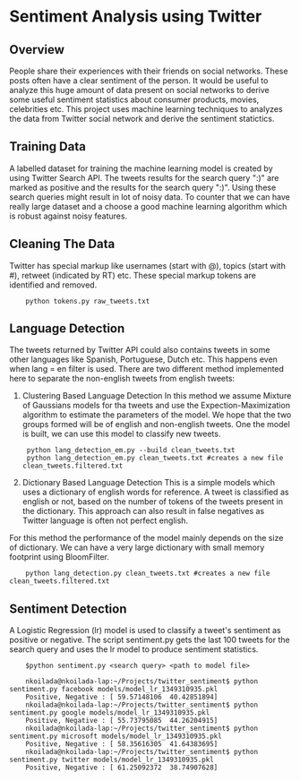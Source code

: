 Sentiment Analysis using Twitter
================================

Overview
--------

People share their experiences with their friends on social networks. These posts often have a clear sentiment of the person. It would be useful to analyze this huge amount of data present on social networks to derive some useful sentiment statistics about consumer products, movies, celebrities etc. This project uses machine learning techniques to analyzes the data from Twitter social network and derive the sentiment statictics.

Training Data
-------------
A labelled dataset for training the machine learning model is created by using Twitter Search API. The tweets results for the search query ":)" are marked as positive and the results for the search query ":)". Using these search queries might result in lot of noisy data. To counter that we can have really large dataset and a choose a good machine learning algorithm which is robust against noisy features.


Cleaning The Data
-----------------
Twitter has special markup like usernames (start with @), topics (start with #), retweet (indicated by RT) etc.
These special markup tokens are identified and removed.

		python tokens.py raw_tweets.txt

Language Detection
------------------
The tweets returned by Twitter API could also contains tweets in some other languages like Spanish, Portuguese, Dutch etc. This happens even when lang = en filter is used. There are two different method implemented here to separate the non-english tweets from english tweets:

1. Clustering Based Language Detection
In this method we assume Mixture of Gaussians models for tha tweets and use the Expection-Maximization algorithm to estimate the parameters of the model. We hope that the two groups formed will be of english and non-english tweets. One the model is built, we can use this model to classify new tweets.

		python lang_detection_em.py --build clean_tweets.txt
		python lang_detection_em.py clean_tweets.txt #creates a new file clean_tweets.filtered.txt

2. Dictionary Based Language Detection
This is a simple models which uses a dictionary of english words for reference. A tweet is classified as english or not, based on the number of tokens of the tweets present in the dictionary. This approach can also result in false negatives as Twitter language is often not perfect english.

For this method the performance of the model mainly depends on the size of dictionary. We can have a very large dictionary with small memory footprint using BloomFilter.

		python lang_detection.py clean_tweets.txt #creates a new file clean_tweets.filtered.txt


Sentiment Detection
-------------------
A Logistic Regression (lr) model is used to classify a tweet's sentiment as positive or negative. The script sentiment.py gets the last 100 tweets for the search query and uses the lr model to produce sentiment statistics.

		$python sentiment.py <search query> <path to model file>
				
		nkoilada@nkoilada-lap:~/Projects/twitter_sentiment$ python sentiment.py facebook models/model_lr_1349310935.pkl 
		Positive, Negative : [ 59.57148106  40.42851894]
		nkoilada@nkoilada-lap:~/Projects/twitter_sentiment$ python sentiment.py google models/model_lr_1349310935.pkl 
		Positive, Negative : [ 55.73795085  44.26204915]
		nkoilada@nkoilada-lap:~/Projects/twitter_sentiment$ python sentiment.py microsoft models/model_lr_1349310935.pkl 
		Positive, Negative : [ 58.35616305  41.64383695]
		nkoilada@nkoilada-lap:~/Projects/twitter_sentiment$ python sentiment.py twitter models/model_lr_1349310935.pkl 
		Positive, Negative : [ 61.25092372  38.74907628]







 
